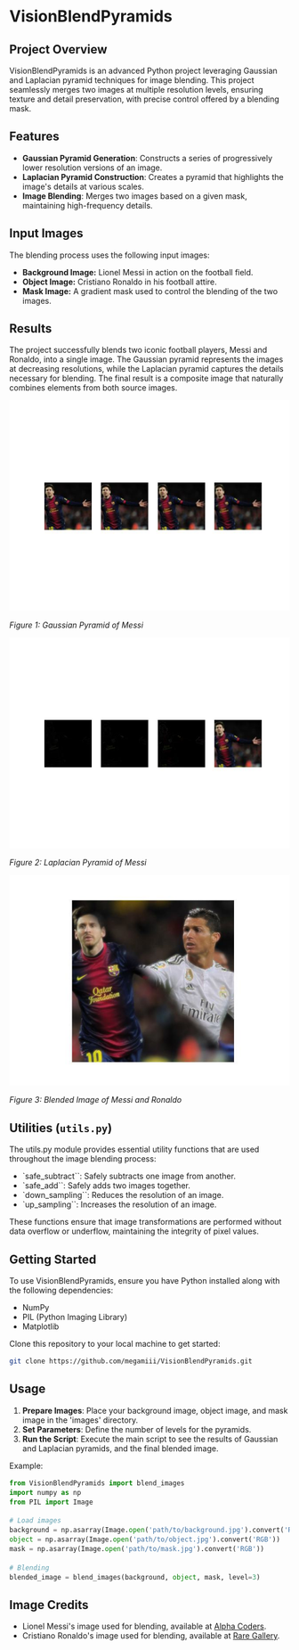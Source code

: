 # VisionBlendPyramids

## Project Overview
VisionBlendPyramids is an advanced Python project leveraging Gaussian and Laplacian pyramid techniques for image blending. This project seamlessly merges two images at multiple resolution levels, ensuring texture and detail preservation, with precise control offered by a blending mask.

## Features
- **Gaussian Pyramid Generation**: Constructs a series of progressively lower resolution versions of an image.
- **Laplacian Pyramid Construction**: Creates a pyramid that highlights the image's details at various scales.
- **Image Blending**: Merges two images based on a given mask, maintaining high-frequency details.

## Input Images
The blending process uses the following input images:

- **Background Image:** Lionel Messi in action on the football field.
- **Object Image:** Cristiano Ronaldo in his football attire.
- **Mask Image:** A gradient mask used to control the blending of the two images.

## Results
The project successfully blends two iconic football players, Messi and Ronaldo, into a single image. The Gaussian pyramid represents the images at decreasing resolutions, while the Laplacian pyramid captures the details necessary for blending. The final result is a composite image that naturally combines elements from both source images.

![Gaussian Pyramid](/results/vision_blend_pyramids/gaussian_pyramid.jpg)

*Figure 1: Gaussian Pyramid of Messi*

![Laplacian Pyramid](/results/vision_blend_pyramids/laplacian_pyramid.jpg)

*Figure 2: Laplacian Pyramid of Messi*

![Blended Image](/results/vision_blend_pyramids/blended.jpg)

*Figure 3: Blended Image of Messi and Ronaldo*

## Utilities (`utils.py`)
The utils.py module provides essential utility functions that are used throughout the image blending process:

- `safe_subtract``: Safely subtracts one image from another.
- `safe_add``: Safely adds two images together.
- `down_sampling``: Reduces the resolution of an image.
- `up_sampling``: Increases the resolution of an image.  

These functions ensure that image transformations are performed without data overflow or underflow, maintaining the integrity of pixel values.

## Getting Started
To use VisionBlendPyramids, ensure you have Python installed along with the following dependencies:
- NumPy
- PIL (Python Imaging Library)
- Matplotlib

Clone this repository to your local machine to get started:
```bash
git clone https://github.com/megamiii/VisionBlendPyramids.git
```

## Usage
1. **Prepare Images**: Place your background image, object image, and mask image in the 'images' directory.
2. **Set Parameters**: Define the number of levels for the pyramids.
3. **Run the Script**: Execute the main script to see the results of Gaussian and Laplacian pyramids, and the final blended image.

Example:
```python
from VisionBlendPyramids import blend_images
import numpy as np
from PIL import Image

# Load images
background = np.asarray(Image.open('path/to/background.jpg').convert('RGB'))
object = np.asarray(Image.open('path/to/object.jpg').convert('RGB'))
mask = np.asarray(Image.open('path/to/mask.jpg').convert('RGB'))

# Blending
blended_image = blend_images(background, object, mask, level=3)
```

## Image Credits
- Lionel Messi's image used for blending, available at [Alpha Coders](https://images5.alphacoders.com/521/521476.jpg).
- Cristiano Ronaldo's image used for blending, available at [Rare Gallery](https://rare-gallery.com/thumbs/564855-cristiano-ronaldo.jpg).